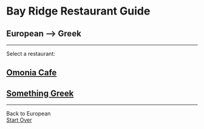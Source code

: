 # Bay Ridge Restaurant Guide
## European --> Greek
---
Select a restaurant:
## [Omonia Cafe](https://omoniacafe.com)
## [Something Greek](https://www.somethingreekonline.com)
---
Back to European  
[Start Over](../home.md/)